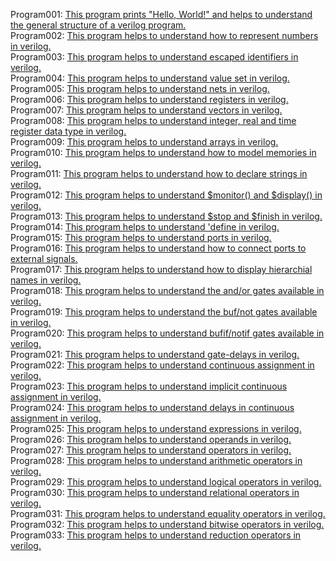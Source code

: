 Program001: [This program prints "Hello, World!" and helps to understand the general structure of a verilog program.](../Program001/Program001.v)<br>
Program002: [This program helps to understand how to represent numbers in verilog.](../Program002/Program002.v)<br>
Program003: [This program helps to understand escaped identifiers in verilog.](../Program003/Program003.v)<br>
Program004: [This program helps to understand value set in verilog.](../Program004/Program004.v)<br>
Program005: [This program helps to understand nets in verilog.](../Program005/Program005.v)<br>
Program006: [This program helps to understand registers in verilog.](../Program006/Program006.v)<br>
Program007: [This program helps to understand vectors in verilog.](../Program007/Program007.v)<br>
Program008: [This program helps to understand integer, real and time register data type in verilog.](../Program008/Program008.v)<br>
Program009: [This program helps to understand arrays in verilog.](../Program009/Program009.v)<br>
Program010: [This program helps to understand how to model memories in verilog.](../Program010/Program010.v)<br>
Program011: [This program helps to understand how to declare strings in verilog.](../Program011/Program011.v)<br>
Program012: [This program helps to understand $monitor() and $display() in verilog.](../Program012/Program012.v)<br>
Program013: [This program helps to understand $stop and $finish in verilog.](../Program013/Program013.v)<br>
Program014: [This program helps to understand 'define in verilog.](../Program014/Program014.v)<br>
Program015: [This program helps to understand ports in verilog.](../Program015/Program015.v)<br>
Program016: [This program helps to understand how to connect ports to external signals.](../Program016/Program016.v)<br>
Program017: [This program helps to understand how to display hierarchial names in verilog.](../Program017/Program017.v)<br>
Program018: [This program helps to understand the and/or gates available in verilog.](../Program018/Program018.v)<br>
Program019: [This program helps to understand the buf/not gates available in verilog.](../Program019/Program019.v)<br>
Program020: [This program helps to understand bufif/notif gates available in verilog.](../Program020/Program020.v)<br>
Program021: [This program helps to understand gate-delays in verilog.](../Program021/Program021.v)<br>
Program022: [This program helps to understand continuous assignment in verilog.](../Program022/Program022.v)<br>
Program023: [This program helps to understand implicit continuous assignment in verilog.](../Program023/Program023.v)<br>
Program024: [This program helps to understand delays in continuous assignment in verilog.](../Program024/Program024.v)<br>
Program025: [This program helps to understand expressions in verilog.](../Program025/Program025.v)<br>
Program026: [This program helps to understand operands in verilog.](../Program026/Program026.v)<br>
Program027: [This program helps to understand operators in verilog.](../Program027/Program027.v)<br>
Program028: [This program helps to understand arithmetic operators in verilog.](../Program028/Program028.v)<br>
Program029: [This program helps to understand logical operators in verilog.](../Program029/Program029.v)<br>
Program030: [This program helps to understand relational operators in verilog.](../Program030/Program030.v)<br>
Program031: [This program helps to understand equality operators in verilog.](../Program031/Program031.v)<br>
Program032: [This program helps to understand bitwise operators in verilog.](../Program032/Program032.v)<br>
Program033: [This program helps to understand reduction operators in verilog.](../Program033/Program033.v)<br>